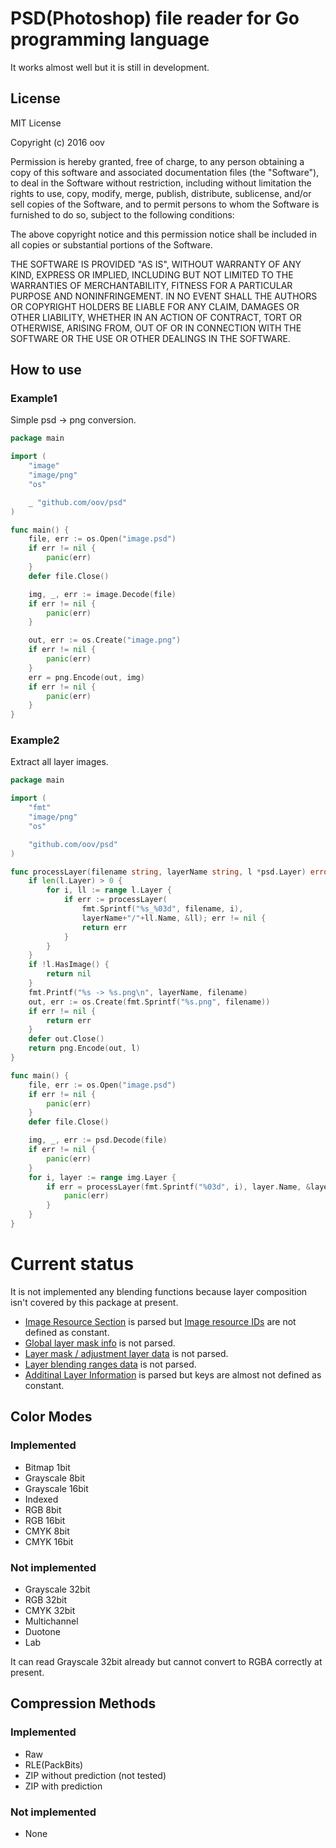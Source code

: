 # PSD(Photoshop) file reader for Go programming language

It works almost well but it is still in development.

## License

MIT License

Copyright (c) 2016 oov

Permission is hereby granted, free of charge, to any person obtaining a copy of this software and associated documentation files (the "Software"), to deal in the Software without restriction, including without limitation the rights to use, copy, modify, merge, publish, distribute, sublicense, and/or sell copies of the Software, and to permit persons to whom the Software is furnished to do so, subject to the following conditions:

The above copyright notice and this permission notice shall be included in all copies or substantial portions of the Software.

THE SOFTWARE IS PROVIDED "AS IS", WITHOUT WARRANTY OF ANY KIND, EXPRESS OR IMPLIED, INCLUDING BUT NOT LIMITED TO THE WARRANTIES OF MERCHANTABILITY, FITNESS FOR A PARTICULAR PURPOSE AND NONINFRINGEMENT. IN NO EVENT SHALL THE AUTHORS OR COPYRIGHT HOLDERS BE LIABLE FOR ANY CLAIM, DAMAGES OR OTHER LIABILITY, WHETHER IN AN ACTION OF CONTRACT, TORT OR OTHERWISE, ARISING FROM, OUT OF OR IN CONNECTION WITH THE SOFTWARE OR THE USE OR OTHER DEALINGS IN THE SOFTWARE.

## How to use

### Example1

Simple psd -> png conversion.

```go
package main

import (
	"image"
	"image/png"
	"os"

	_ "github.com/oov/psd"
)

func main() {
	file, err := os.Open("image.psd")
	if err != nil {
		panic(err)
	}
	defer file.Close()

	img, _, err := image.Decode(file)
	if err != nil {
		panic(err)
	}

	out, err := os.Create("image.png")
	if err != nil {
		panic(err)
	}
	err = png.Encode(out, img)
	if err != nil {
		panic(err)
	}
}
```

### Example2

Extract all layer images.

```go
package main

import (
	"fmt"
	"image/png"
	"os"

	"github.com/oov/psd"
)

func processLayer(filename string, layerName string, l *psd.Layer) error {
	if len(l.Layer) > 0 {
		for i, ll := range l.Layer {
			if err := processLayer(
				fmt.Sprintf("%s_%03d", filename, i),
				layerName+"/"+ll.Name, &ll); err != nil {
				return err
			}
		}
	}
	if !l.HasImage() {
		return nil
	}
	fmt.Printf("%s -> %s.png\n", layerName, filename)
	out, err := os.Create(fmt.Sprintf("%s.png", filename))
	if err != nil {
		return err
	}
	defer out.Close()
	return png.Encode(out, l)
}

func main() {
	file, err := os.Open("image.psd")
	if err != nil {
		panic(err)
	}
	defer file.Close()

	img, _, err := psd.Decode(file)
	if err != nil {
		panic(err)
	}
	for i, layer := range img.Layer {
		if err = processLayer(fmt.Sprintf("%03d", i), layer.Name, &layer); err != nil {
			panic(err)
		}
	}
}
```

# Current status

It is not implemented any blending functions because layer composition isn't covered by this package at present.

- [Image Resource Section](http://www.adobe.com/devnet-apps/photoshop/fileformatashtml/#50577409_69883) is parsed but [Image resource IDs](http://www.adobe.com/devnet-apps/photoshop/fileformatashtml/#50577409_38034) are not defined as constant.
- [Global layer mask info](http://www.adobe.com/devnet-apps/photoshop/fileformatashtml/#50577409_17115) is not parsed.
- [Layer mask / adjustment layer data](http://www.adobe.com/devnet-apps/photoshop/fileformatashtml/#50577409_22582) is not parsed.
- [Layer blending ranges data](http://www.adobe.com/devnet-apps/photoshop/fileformatashtml/#50577409_21332) is not parsed.
- [Additinal Layer Information](http://www.adobe.com/devnet-apps/photoshop/fileformatashtml/#50577409_pgfId-1049436) is parsed but keys are almost not defined as constant.

## Color Modes

### Implemented

- Bitmap 1bit
- Grayscale 8bit
- Grayscale 16bit
- Indexed
- RGB 8bit
- RGB 16bit
- CMYK 8bit
- CMYK 16bit

### Not implemented

- Grayscale 32bit
- RGB 32bit
- CMYK 32bit
- Multichannel
- Duotone
- Lab

It can read Grayscale 32bit already but cannot convert to RGBA correctly at present.

## Compression Methods

### Implemented

- Raw
- RLE(PackBits)
- ZIP without prediction (not tested)
- ZIP with prediction

### Not implemented

- None
